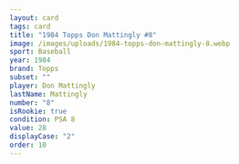 ```yaml
---
layout: card
tags: card
title: "1984 Topps Don Mattingly #8"
image: /images/uploads/1984-topps-don-mattingly-8.webp
sport: Baseball
year: 1984
brand: Topps
subset: ""
player: Don Mattingly
lastName: Mattingly
number: "8"
isRookie: true
condition: PSA 8
value: 28
displayCase: "2"
order: 10
---
```

